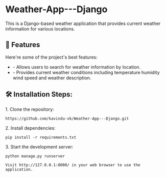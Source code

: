 # Weather-App---Django

<p id="description">This is a Django-based weather application that provides current weather information for various locations.</p>

  
  
<h2>🧐 Features</h2>

Here're some of the project's best features:

*   \- Allows users to search for weather information by location.
*   \- Provides current weather conditions including temperature humidity wind speed and weather description.

<h2>🛠️ Installation Steps:</h2>

<p>1. Clone the repository:</p>

```
https://github.com/kavindu-vk/Weather-App---Django.git
```

<p>2. Install dependencies:</p>

```
pip install -r requirements.txt
```

<p>3. Start the development server:</p>

```
python manage.py runserver
```

```
Visit http://127.0.0.1:8000/ in your web browser to use the application.
```
